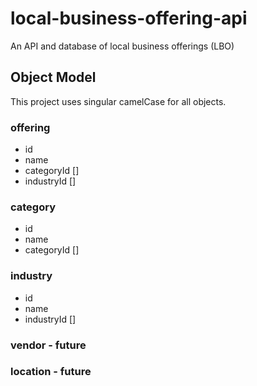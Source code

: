 # local-business-offering-api

An API and database of local business offerings (LBO)

## Object Model

This project uses singular camelCase for all objects.

### offering

* id
* name
* categoryId []
* industryId []

### category

* id
* name
* categoryId []

### industry

* id
* name
* industryId []

### vendor - future

### location - future
